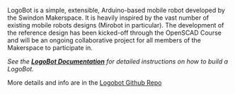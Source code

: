 LogoBot is a simple, extensible, Arduino-based mobile robot developed by the Swindon Makerspace.  It is heavily inspired by the vast number of existing mobile robots designs (Mirobot in particular).  The development of the reference design has been kicked-off through the OpenSCAD Course and will be an ongoing collaborative project for all members of the Makerspace to participate in.  

_See the **[LogoBot Documentation]** for detailed instructions on how to build a LogoBot._

More details and info are in the [Logobot Github Repo](https://github.com/swindonmakers/LogoBot)

[LogoBot Documentation]: http://rawgit.com/swindonmakers/LogoBot/master/hardware/docs/index.htm

